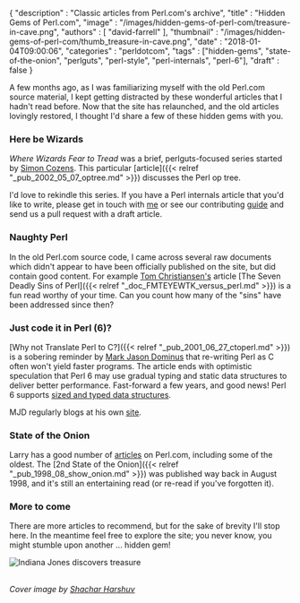 {
   "description" : "Classic articles from Perl.com's archive",
   "title" : "Hidden Gems of Perl.com",
   "image" : "/images/hidden-gems-of-perl-com/treasure-in-cave.png",
   "authors" : [
      "david-farrell"
   ],
   "thumbnail" : "/images/hidden-gems-of-perl-com/thumb_treasure-in-cave.png",
   "date" : "2018-01-04T09:00:06",
   "categories" : "perldotcom",
   "tags" : ["hidden-gems", "state-of-the-onion", "perlguts", "perl-style", "perl-internals", "perl-6"],
   "draft" : false
}

A few months ago, as I was familiarizing myself with the old Perl.com source material, I kept getting distracted by these wonderful articles that I hadn't read before. Now that the site has relaunched, and the old articles lovingly restored, I thought I'd share a few of these hidden gems with you.

### Here be Wizards

*Where Wizards Fear to Tread* was a brief, perlguts-focused series started by [Simon Cozens](https://www.perl.com/authors/simon-cozens/). This particular [article]({{< relref "_pub_2002_05_07_optree.md" >}}) discusses the Perl op tree.

I'd love to rekindle this series. If you have a Perl internals article that you'd like to write, please get in touch with [me](mailto:perl.com-editor@perl.org) or see our contributing [guide](https://github.com/dnmfarrell/perldotcom/blob/master/CONTRIBUTING.md) and send us a pull request with a draft article.

### Naughty Perl

In the old Perl.com source code, I came across several raw documents which didn't appear to have been officially published on the site, but did contain good content. For example [Tom Christiansen's](https://www.perl.com/authors/tom-christiansen/) article [The Seven Deadly Sins of Perl]({{< relref "_doc_FMTEYEWTK_versus_perl.md" >}}) is a fun read worthy of your time. Can you count how many of the "sins" have been addressed since then?

### Just code it in Perl (6)?

[Why not Translate Perl to C?]({{< relref "_pub_2001_06_27_ctoperl.md" >}}) is a sobering reminder by [Mark Jason Dominus](https://www.perl.com/authors/mark-jason-dominus/) that re-writing Perl as C often won't yield faster programs. The article ends with optimistic speculation that Perl 6 may use gradual typing and static data structures to deliver better performance. Fast-forward a few years, and good news! Perl 6 supports [sized and typed data structures](https://perl6advent.wordpress.com/2015/12/18/day-18-sized-typed-shaped/).

MJD regularly blogs at his own [site](https://blog.plover.com/).

### State of the Onion

Larry has a good number of [articles](https://www.perl.com/authors/larry-wall/) on Perl.com, including some of the oldest. The [2nd State of the Onion]({{< relref "_pub_1998_08_show_onion.md" >}}) was published way back in August 1998, and it's still an entertaining read (or re-read if you've forgotten it).

### More to come

There are more articles to recommend, but for the sake of brevity I'll stop here. In the meantime feel free to explore the site; you never know, you might stumble upon another ... hidden gem!

![Indiana Jones discovers treasure](/images/hidden-gems-of-perl-com/indiana-stone.jpg)

\
*Cover image by [Shachar Harshuv](http://i.imgur.com/4VOS6iz.png)*
